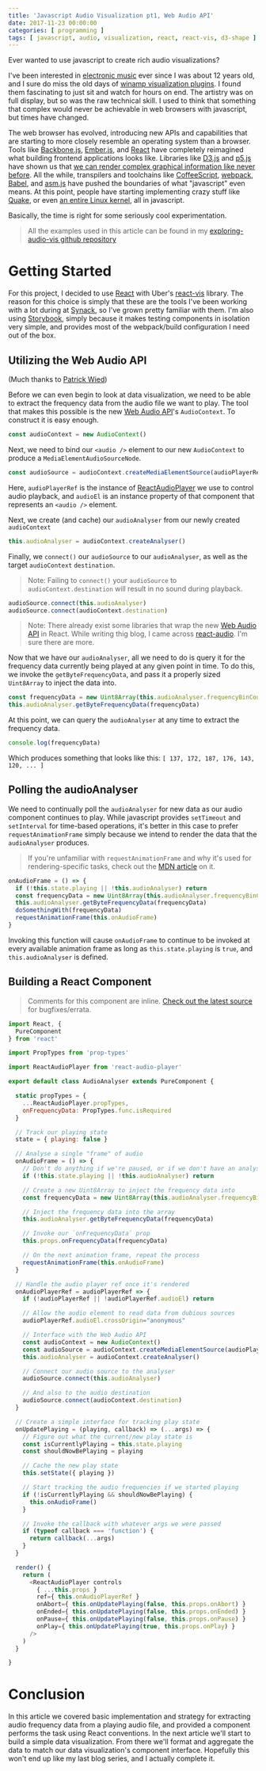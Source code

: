 ```yaml
---
title: 'Javascript Audio Visualization pt1, Web Audio API'
date: 2017-11-23 00:00:00
categories: [ programming ]
tags: [ javascript, audio, visualization, react, react-vis, d3-shape ]
---
```

Ever wanted to use javascript to create rich audio visualizations?

I've been interested in [electronic music](https://soundcloud.com/egeste) ever since I was about 12 years old, and I sure do miss the old days of [winamp visualization plugins](https://en.wikipedia.org/wiki/Winamp). I found them fascinating to just sit and watch for hours on end. The artistry was on full display, but so was the raw technical skill. I used to think that something that complex would never be achievable in web browsers with javascript, but times have changed.

The web browser has evolved, introducing new APIs and capabilities that are starting to more closely resemble an operating system than a browser. Tools like [Backbone.js](http://backbonejs.org/), [Ember.js](https://www.emberjs.com/), and [React](https://reactjs.org/) have completely reimagined what building frontend applications looks like. Libraries like [D3.js](https://d3js.org/) and [p5.js](https://p5js.org/) have shown us that [we can render complex graphical information like never before](https://github.com/d3/d3/wiki/Gallery). All the while, transpilers and toolchains like [CoffeeScript](http://coffeescript.org/), [webpack](https://webpack.js.org/), [Babel](https://babeljs.io/), and [asm.js](http://asmjs.org/) have pushed the boundaries of what "javascript" even means. At this point, people have starting implementing crazy stuff like [Quake](http://www.quakejs.com/), or even [an entire Linux kernel](https://bellard.org/jslinux/), all in javascript.

Basically, the time is right for some seriously cool experimentation.

> All the examples used in this article can be found in my [exploring-audio-vis github repository](https://github.com/egeste/exploring-audio-vis/)

# Getting Started

For this project, I decided to use [React](https://reactjs.org/) with Uber's [react-vis](https://github.com/uber/react-vis) library. The reason for this choice is simply that these are the tools I've been working with a lot during at [Synack](https://www.synack.com/), so I've grown pretty familiar with them. I'm also using [Storybook](https://storybook.js.org/), simply because it makes testing components in isolation very simple, and provides most of the webpack/build configuration I need out of the box.

## Utilizing the Web Audio API

(Much thanks to [Patrick Wied](https://www.patrick-wied.at/blog/how-to-create-audio-visualizations-with-javascript-html))


Before we can even begin to look at data visualization, we need to be able to extract the frequency data from the audio file we want to play. The tool that makes this possible is the new [Web Audio API](https://developer.mozilla.org/en-US/docs/Web/API/Web_Audio_API)'s `AudioContext`. To construct it is easy enough.

```javascript
const audioContext = new AudioContext()
```

Next, we need to bind our `<audio />` element to our new `AudioContext` to produce a `MediaElementAudioSourceNode`.

```javascript
const audioSource = audioContext.createMediaElementSource(audioPlayerRef.audioEl)
```

Here, `audioPlayerRef` is the instance of [ReactAudioPlayer](...) we use to control audio playback, and `audioEl` is an instance property of that component that represents an `<audio />` element.

Next, we create (and cache) our `audioAnalyser` from our newly created `audioContext`

```javascript
this.audioAnalyser = audioContext.createAnalyser()
```

Finally, we `connect()` our `audioSource` to our `audioAnalyser`, as well as the target `audioContext` `destination`.

> Note: Failing to `connect()` your `audioSource` to `audioContext.destination` will result in no sound during playback.

```javascript
audioSource.connect(this.audioAnalyser)
audioSource.connect(audioContext.destination)
```

> Note: There already exist some libraries that wrap the new [Web Audio API](https://developer.mozilla.org/en-US/docs/Web/API/Web_Audio_API) in React. While writing thig blog, I came across [react-audio](https://www.npmjs.com/package/react-audio). I'm sure there are more.

Now that we have our `audioAnalyser`, all we need to do is query it for the frequency data currently being played at any given point in time. To do this, we invoke the `getByteFrequencyData`, and pass it a properly sized `Uint8Array` to inject the data into.

```javascript
const frequencyData = new Uint8Array(this.audioAnalyser.frequencyBinCount)
this.audioAnalyser.getByteFrequencyData(frequencyData)
```

At this point, we can query the `audioAnalyser` at any time to extract the frequency data.

```javascript
console.log(frequencyData)
```

Which produces something that looks like this: `[ 137, 172, 187, 176, 143, 120, ... ]`

## Polling the audioAnalyser

We need to continually poll the `audioAnalyser` for new data as our audio component continues to play. While javascript provides `setTimeout` and `setInterval` for time-based operations, it's better in this case to prefer `requestAnimationFrame` simply because we intend to render the data that the `audioAnalyser` produces.

> If you're unfamiliar with `requestAnimationFrame` and why it's used for rendering-specific tasks, check out the [MDN article](https://developer.mozilla.org/en-US/docs/Web/API/window/requestAnimationFrame) on it.

```javascript
onAudioFrame = () => {
  if (!this.state.playing || !this.audioAnalyser) return
  const frequencyData = new Uint8Array(this.audioAnalyser.frequencyBinCount)
  this.audioAnalyser.getByteFrequencyData(frequencyData)
  doSomethingWith(frequencyData)
  requestAnimationFrame(this.onAudioFrame)
}
```

Invoking this function will cause `onAudioFrame` to continue to be invoked at every available animation frame as long as `this.state.playing` is `true`, and `this.audioAnalyser` is defined.


## Building a React Component

> Comments for this component are inline. [Check out the latest source](https://github.com/egeste/exploring-audio-vis/blob/master/src/components/AudioAnalyser.js) for bugfixes/errata.

```javascript
import React, {
  PureComponent
} from 'react'

import PropTypes from 'prop-types'

import ReactAudioPlayer from 'react-audio-player'

export default class AudioAnalyser extends PureComponent {

  static propTypes = {
    ...ReactAudioPlayer.propTypes,
    onFrequencyData: PropTypes.func.isRequired
  }

  // Track our playing state
  state = { playing: false }

  // Analyse a single "frame" of audio
  onAudioFrame = () => {
    // Don't do anything if we're paused, or if we don't have an analyser
    if (!this.state.playing || !this.audioAnalyser) return

    // Create a new Uint8Array to inject the frequency data into
    const frequencyData = new Uint8Array(this.audioAnalyser.frequencyBinCount)

    // Inject the frequency data into the array
    this.audioAnalyser.getByteFrequencyData(frequencyData)

    // Invoke our `onFrequencyData` prop
    this.props.onFrequencyData(frequencyData)

    // On the next animation frame, repeat the process
    requestAnimationFrame(this.onAudioFrame)
  }

  // Handle the audio player ref once it's rendered
  onAudioPlayerRef = audioPlayerRef => {
    if (!audioPlayerRef || !audioPlayerRef.audioEl) return

    // Allow the audio element to read data from dubious sources
    audioPlayerRef.audioEl.crossOrigin="anonymous"

    // Interface with the Web Audio API
    const audioContext = new AudioContext()
    const audioSource = audioContext.createMediaElementSource(audioPlayerRef.audioEl)
    this.audioAnalyser = audioContext.createAnalyser()

    // Connect our audio source to the analyser
    audioSource.connect(this.audioAnalyser)

    // And also to the audio destination
    audioSource.connect(audioContext.destination)
  }

  // Create a simple interface for tracking play state
  onUpdatePlaying = (playing, callback) => (...args) => {
    // Figure out what the current/new play state is
    const isCurrentlyPlaying = this.state.playing
    const shouldNowBePlaying = playing

    // Cache the new play state
    this.setState({ playing })

    // Start tracking the audio frequencies if we started playing
    if (!isCurrentlyPlaying && shouldNowBePlaying) {
      this.onAudioFrame()
    }

    // Invoke the callback with whatever args we were passed
    if (typeof callback === 'function') {
      return callback(...args)
    }
  }

  render() {
    return (
      <ReactAudioPlayer controls
        { ...this.props }
        ref={ this.onAudioPlayerRef }
        onAbort={ this.onUpdatePlaying(false, this.props.onAbort) }
        onEnded={ this.onUpdatePlaying(false, this.props.onEnded) }
        onPause={ this.onUpdatePlaying(false, this.props.onPause) }
        onPlay={ this.onUpdatePlaying(true, this.props.onPlay) }
      />
    )
  }

}
```

# Conclusion

In this article we covered basic implementation and strategy for extracting audio frequency data from a playing audio file, and provided a component performs the task using React conventions. In the next article we'll start to build a simple data visualization. From there we'll format and aggregate the data to match our data visualization's component interface. Hopefully this won't end up like my last blog series, and I actually complete it.
